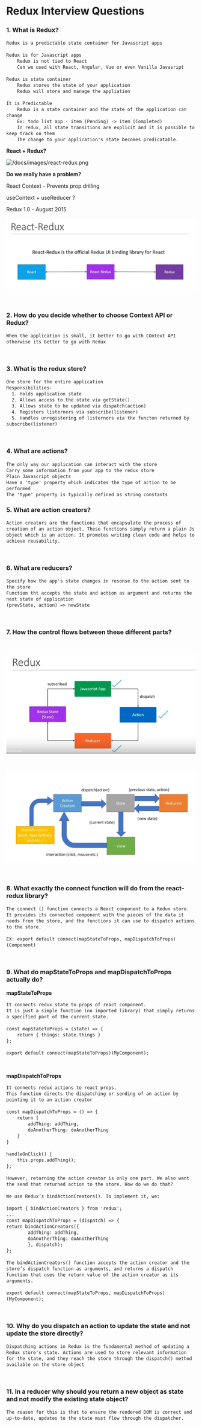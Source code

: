 # Redux Interview Questions

### **1. What is Redux?**

    Redux is a predictable state container for Javascript apps

    Redux is for Javascript apps
        Redux is not tied to React
        Can we used with React, Angular, Vue or even Vanilla Javasript
        
    Redux is state container
        Redux stores the state of your application
        Redux will store and manage the appliation

    It is Predictable
        Redux is a state container and the state of the application can change 
        Ex: todo list app - item (Pending) -> item (Completed)
        In redux, all state transitions are explicit and it is possible to keep track on them
        The change to your application's state becomes predicatable.


**React + Redux?**

![/docs/images/react-redux.png]([https://github.com/prabhakaryalla/react-redux-demo/docs/images/react-redux.png])


**Do we really have a problem?**

React Context - Prevents prop drilling

useContext + useReducer ?

Redux 1.0 - August 2015


![React-Redux Image 2 Preview](/docs/images/react-redux-2.png)

<br />

### **2. How do you decide whether to choose Context API or Redux?**

    When the application is small, it better to go with COntext API otherwise its better to go with Redux

<br/>

### **3. What is the redux store?**

    One store for the entire application
    Responsibilities-
      1. Holds application state
      2. Allows access to the state via getState()
      3. Allows state to be updated via dispatch(action)
      4. Registers listerners via subscribe(listener)
      5. Handles unregistering of listerners via the functon returned by subscribe(listener)

<br/>

### **4. What are actions?**

    The only way our application can interact with the store
    Carry some information from your app to the redux store
    Plain Javascript objects
    Have a 'type' property which indicates the type of action to be performed
    The 'type' property is typically defined as string constants

### **5. What are action creators?**

    Action creators are the functions that encapsulate the process of creation of an action object. These functions simply return a plain Js object which is an action. It promotes writing clean code and helps to achieve reusability.

<br/>

### **6. What are reducers?**

    Specify how the app's state changes in resonse to the action sent to the store
    Function tht accepts the state and action as argument and returns the next state of application
    (prevState, action) => newState

<br/>

### **7. How the control flows between these different parts?**

<br/>

![React+Redux Image](/docs/images/redux-flow.png)

<br />

![React+Redux Image](/docs/images/redux-flow-2.png)

<br />

### **8. What exactly the connect function will do from the react-redux library?**

    The connect () function connects a React component to a Redux store. It provides its connected component with the pieces of the data it needs from the store, and the functions it can use to dispatch actions to the store.

    EX: export default connect(mapStateToProps, mapDispatchToProps)(Component)

<br />

### **9. What do mapStateToProps and mapDispatchToProps actually do?**
    
**mapStateToProps**
    
    It connects redux state to props of react component.
    It is just a simple function (no imported library) that simply returns a specified part of the current state.

    const mapStateToProps = (state) => {
        return { things: state.things }
    };

    export default connect(mapStateToProps)(MyComponent);

<br />

**mapDispatchToProps**

    It connects redux actions to react props.
    This function directs the dispatching or sending of an action by pointing it to an action creator

    const mapDispatchToProps = () => {
        return {
            addThing: addThing,
            doAnotherThing: doAnotherThing
        }
    }

    handleOnClick() {
        this.props.addThing();
    };

    However, returning the action creator is only one part. We also want the send that returned action to the store. How do we do that?

    We use Redux’s bindActionCreators(). To implement it, we:

    import { bindActionCreators } from 'redux';
    ...
    const mapDispatchToProps = (dispatch) => {
    return bindActionCreators({
            addThing: addThing,
            doAnotherThing: doAnotherThing
            }, dispatch);
    };

    The bindActionCreators() function accepts the action creator and the store’s dispatch function as arguments, and returns a dispatch function that uses the return value of the action creator as its arguments.

    export default connect(mapStateToProps, mapDispatchToProps)(MyComponent);

<br />


### **10. Why do you dispatch an action to update the state and not update the store directly?**

    Dispatching actions in Redux is the fundamental method of updating a Redux store's state. Actions are used to store relevant information for the state, and they reach the store through the dispatch() method available on the store object

<br />

### **11. In a reducer why should you return a new object as state and not modify the existing state object?**

    The reason for this is that to ensure the rendered DOM is correct and up-to-date, updates to the state must flow through the dispatcher.

<br />
